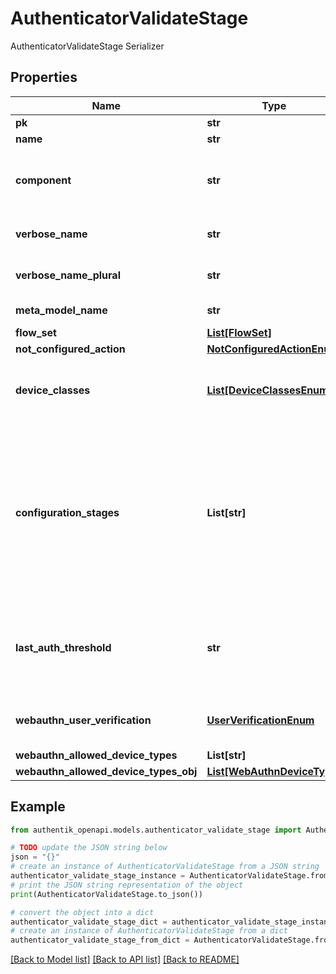 # AuthenticatorValidateStage

AuthenticatorValidateStage Serializer

## Properties

Name | Type | Description | Notes
------------ | ------------- | ------------- | -------------
**pk** | **str** |  | [readonly] 
**name** | **str** |  | 
**component** | **str** | Get object type so that we know how to edit the object | [readonly] 
**verbose_name** | **str** | Return object&#39;s verbose_name | [readonly] 
**verbose_name_plural** | **str** | Return object&#39;s plural verbose_name | [readonly] 
**meta_model_name** | **str** | Return internal model name | [readonly] 
**flow_set** | [**List[FlowSet]**](FlowSet.md) |  | [optional] 
**not_configured_action** | [**NotConfiguredActionEnum**](NotConfiguredActionEnum.md) |  | [optional] 
**device_classes** | [**List[DeviceClassesEnum]**](DeviceClassesEnum.md) | Device classes which can be used to authenticate | [optional] 
**configuration_stages** | **List[str]** | Stages used to configure Authenticator when user doesn&#39;t have any compatible devices. After this configuration Stage passes, the user is not prompted again. | [optional] 
**last_auth_threshold** | **str** | If any of the user&#39;s device has been used within this threshold, this stage will be skipped | [optional] 
**webauthn_user_verification** | [**UserVerificationEnum**](UserVerificationEnum.md) | Enforce user verification for WebAuthn devices. | [optional] 
**webauthn_allowed_device_types** | **List[str]** |  | [optional] 
**webauthn_allowed_device_types_obj** | [**List[WebAuthnDeviceType]**](WebAuthnDeviceType.md) |  | [readonly] 

## Example

```python
from authentik_openapi.models.authenticator_validate_stage import AuthenticatorValidateStage

# TODO update the JSON string below
json = "{}"
# create an instance of AuthenticatorValidateStage from a JSON string
authenticator_validate_stage_instance = AuthenticatorValidateStage.from_json(json)
# print the JSON string representation of the object
print(AuthenticatorValidateStage.to_json())

# convert the object into a dict
authenticator_validate_stage_dict = authenticator_validate_stage_instance.to_dict()
# create an instance of AuthenticatorValidateStage from a dict
authenticator_validate_stage_from_dict = AuthenticatorValidateStage.from_dict(authenticator_validate_stage_dict)
```
[[Back to Model list]](../README.md#documentation-for-models) [[Back to API list]](../README.md#documentation-for-api-endpoints) [[Back to README]](../README.md)


